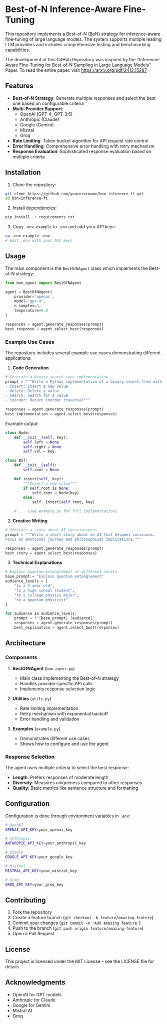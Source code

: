 # Best-of-N Inference-Aware Fine-Tuning

This repository implements a Best-of-N (BoN) strategy for inference-aware fine-tuning of large language models. The system supports multiple leading LLM providers and includes comprehensive testing and benchmarking capabilities.

The development of this GitHub Repository was inspired by the "Inference-Aware Fine-Tuning for Best-of-N
Sampling in Large Language Models" Paper. To read the entire paper. visit https://arxiv.org/pdf/2412.15287

## Features

- **Best-of-N Strategy**: Generate multiple responses and select the best one based on configurable criteria
- **Multi-Provider Support**:
  - OpenAI (GPT-4, GPT-3.5)
  - Anthropic (Claude)
  - Google (Gemini)
  - Mistral
  - Groq
- **Rate Limiting**: Token bucket algorithm for API request rate control
- **Error Handling**: Comprehensive error handling with retry mechanism
- **Response Evaluation**: Sophisticated response evaluation based on multiple criteria

## Installation

1. Clone the repository:

```bash
git clone https://github.com/yourusername/bon-inference-ft.git
cd bon-inference-ft
```

2. Install dependencies:

```bash
pip install -r requirements.txt
```

3. Copy `.env.example` to `.env` and add your API keys:

```bash
cp .env.example .env
# Edit .env with your API keys
```

## Usage

The main component is the `BestOfNAgent` class which implements the Best-of-N strategy:

```python
from bon_agent import BestOfNAgent

agent = BestOfNAgent(
    provider='openai',
    model='gpt-4',
    n_samples=3,
    temperature=0.8
)

responses = agent.generate_responses(prompt)
best_response = agent.select_best(responses)
```

### Example Use Cases

The repository includes several example use cases demonstrating different applications:

1. **Code Generation**

```python
# Generate a binary search tree implementation
prompt = """Write a Python implementation of a binary search tree with methods:
- insert: Insert a new value
- delete: Delete a value
- search: Search for a value
- inorder: Return inorder traversal"""

responses = agent.generate_responses(prompt)
best_implementation = agent.select_best(responses)
```

Example output:

```python
class Node:
    def __init__(self, key):
        self.left = None
        self.right = None
        self.val = key

class BST:
    def __init__(self):
        self.root = None

    def insert(self, key):
        """Insert a new value"""
        if self.root is None:
            self.root = Node(key)
        else:
            self._insert(self.root, key)

    # ... (see example.py for full implementation)
```

2. **Creative Writing**

```python
# Generate a story about AI consciousness
prompt = """Write a short story about an AI that becomes conscious.
Focus on emotional journey and philosophical implications."""

responses = agent.generate_responses(prompt)
best_story = agent.select_best(responses)
```

3. **Technical Explanations**

```python
# Explain quantum entanglement at different levels
base_prompt = "Explain quantum entanglement"
audience_levels = [
    "to a 5-year-old",
    "to a high school student",
    "to a college physics major",
    "to a quantum physicist"
]

for audience in audience_levels:
    prompt = f"{base_prompt} {audience}"
    responses = agent.generate_responses(prompt)
    best_explanation = agent.select_best(responses)
```

## Architecture

### Components

1. **BestOfNAgent** (`bon_agent.py`)

   - Main class implementing the Best-of-N strategy
   - Handles provider-specific API calls
   - Implements response selection logic

2. **Utilities** (`utils.py`)

   - Rate limiting implementation
   - Retry mechanism with exponential backoff
   - Error handling and validation

3. **Examples** (`example.py`)
   - Demonstrates different use cases
   - Shows how to configure and use the agent

### Response Selection

The agent uses multiple criteria to select the best response:

- **Length**: Prefers responses of moderate length
- **Diversity**: Measures uniqueness compared to other responses
- **Quality**: Basic metrics like sentence structure and formatting

## Configuration

Configuration is done through environment variables in `.env`:

```bash
# OpenAI
OPENAI_API_KEY=your_openai_key

# Anthropic
ANTHROPIC_API_KEY=your_anthropic_key

# Google
GOOGLE_API_KEY=your_google_key

# Mistral
MISTRAL_API_KEY=your_mistral_key

# Groq
GROQ_API_KEY=your_groq_key
```

## Contributing

1. Fork the repository
2. Create a feature branch (`git checkout -b feature/amazing-feature`)
3. Commit your changes (`git commit -m 'Add amazing feature'`)
4. Push to the branch (`git push origin feature/amazing-feature`)
5. Open a Pull Request

## License

This project is licensed under the MIT License - see the LICENSE file for details.

## Acknowledgments

- OpenAI for GPT models
- Anthropic for Claude
- Google for Gemini
- Mistral AI
- Groq
